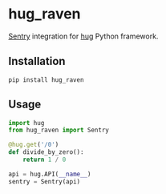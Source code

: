 # hug_raven

[Sentry](https://sentry.io/) integration for [hug](http://hug.rest/) Python framework.

## Installation

```
pip install hug_raven
```

## Usage

```python
import hug
from hug_raven import Sentry

@hug.get('/0')
def divide_by_zero():
    return 1 / 0

api = hug.API(__name__)
sentry = Sentry(api)
```
